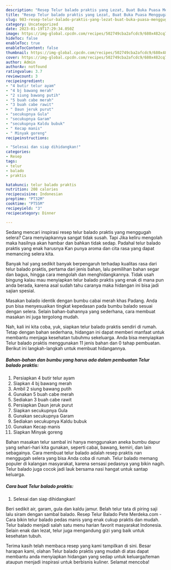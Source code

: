 ```yaml
---
description: "Resep Telur balado praktis yang Lezat, Buat Buka Puasa Menggugah Selera"
title: "Resep Telur balado praktis yang Lezat, Buat Buka Puasa Menggugah Selera"
slug: 983-resep-telur-balado-praktis-yang-lezat-buat-buka-puasa-menggugah-selera
category: Uncategorized
date: 2023-01-19T17:29:34.050Z
image: https://img-global.cpcdn.com/recipes/502749cba2afcdc9/680x482cq70/telur-balado-praktis-foto-resep-utama.jpg
hideToc: false
enableToc: true
enableTocContent: false
thumbnail: https://img-global.cpcdn.com/recipes/502749cba2afcdc9/680x482cq70/telur-balado-praktis-foto-resep-utama.jpg
cover: https://img-global.cpcdn.com/recipes/502749cba2afcdc9/680x482cq70/telur-balado-praktis-foto-resep-utama.jpg
author: Admin
authorAv: notfound
ratingvalue: 3.7
reviewcount: 3
recipeingredient:
- "4 butir telur ayam"
- "4 bj bawang merah"
- "2 siung bawang putih"
- "5 buah cabe merah"
- "3 buah cabe rawit"
- " Daun jeruk purut"
- "secukupnya Gula"
- "secukupnya Garam"
- "secukupnya Kaldu bubuk"
- " Kecap manis"
- " Minyak goreng"
recipeinstructions:

- "Selesai dan siap dihidangkan!"
categories:
- Resep
tags:
- telur
- balado
- praktis

katakunci: telur balado praktis 
nutrition: 208 calories
recipecuisine: Indonesian
preptime: "PT32M"
cooktime: "PT55M"
recipeyield: "3"
recipecategory: Dinner

---
```



Sedang mencari inspirasi resep telur balado praktis yang menggugah selera? Cara menyiapkannya sangat tidak susah. Tapi Jika keliru mengolah maka hasilnya akan hambar dan bahkan tidak sedap. Padahal telur balado praktis yang enak harusnya Kan punya aroma dan cita rasa yang dapat memancing selera kita.


Banyak hal yang sedikit banyak berpengaruh terhadap kualitas rasa dari telur balado praktis, pertama dari jenis bahan, lalu pemilihan bahan segar dan bagus, hingga cara mengolah dan menghidangkannya. Tidak usah bingung kalau mau menyiapkan telur balado praktis yang enak di mana pun anda berada, karena asal sudah tahu caranya maka hidangan ini bisa jadi sajian spesial.

Masakan balado identik dengan bumbu cabai merah khas Padang. Anda pun bisa menyesuaikan tingkat kepedasan pada bumbu balado sesuai dengan selera. Selain bahan-bahannya yang sederhana, cara membuat masakan ini juga tergolong mudah.


Nah, kali ini kita coba, yuk, siapkan telur balado praktis sendiri di rumah. Tetap dengan bahan sederhana, hidangan ini dapat memberi manfaat untuk membantu menjaga kesehatan tubuhmu sekeluarga. Anda bisa menyiapkan Telur balado praktis menggunakan 11 jenis bahan dan 0 tahap pembuatan. Berikut ini langkah-langkah untuk membuat hidangannya.

<!--inarticleads1-->

##### Bahan-bahan dan bumbu yang harus ada dalam pembuatan Telur balado praktis:

1. Persiapkan 4 butir telur ayam
1. Siapkan 4 bj bawang merah
1. Ambil 2 siung bawang putih
1. Gunakan 5 buah cabe merah
1. Sediakan 3 buah cabe rawit
1. Persiapkan  Daun jeruk purut
1. Siapkan secukupnya Gula
1. Gunakan secukupnya Garam
1. Sediakan secukupnya Kaldu bubuk
1. Gunakan  Kecap manis
1. Siapkan  Minyak goreng


Bahan masakan telur sambal ini hanya menggunakan aneka bumbu dapur yang sehari-hari kita gunakan, seperti cabai, bawang, kemiri, dan lain sebagainya. Cara membuat telur balado adalah resep praktis nan menggugah selera yang bisa Anda coba di rumah. Telur balado memang populer di kalangan masyarakat, karena sensasi pedasnya yang bikin nagih. Telur balado juga cocok jadi lauk bersama nasi hangat untuk santap keluarga. 

<!--inarticleads2-->

##### Cara buat Telur balado praktis:


1. Selesai dan siap dihidangkan!

Beri sedikit air, garam, gula dan kaldu jamur. Belah telur tata di piring saji lalu siram dengan sambal balado. Resep Telur Balado Pete Merdeka.com - Cara bikin telur balado pedas manis yang enak cukup praktis dan mudah. Telur balado menjadi salah satu menu harian favorit masyarakat Indonesia. Selain enak dan lezat, telur juga mengandung gizi yang baik untuk kesehatan tubuh. 

Terima kasih telah membaca resep yang kami tampilkan di sini. Besar harapan kami, olahan Telur balado praktis yang mudah di atas dapat membantu anda menyiapkan hidangan yang sedap untuk keluarga/teman ataupun menjadi inspirasi untuk berbisnis kuliner. Selamat mencoba!
